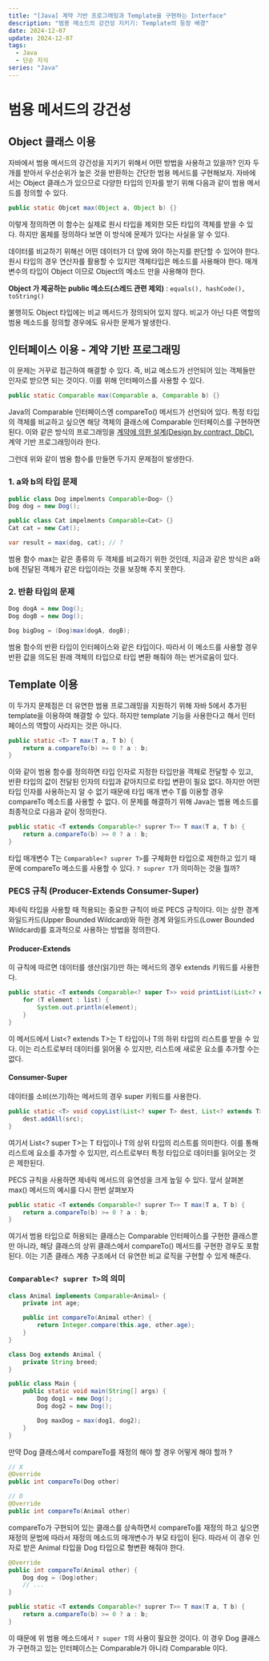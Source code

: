 ```yaml
---
title: "[Java] 계약 기반 프로그래밍과 Template을 구현하는 Interface"
description: "범용 메소드의 강건성 지키기: Template의 등장 배경"
date: 2024-12-07
update: 2024-12-07
tags:
  - Java
  - 단순 지식
series: "Java"
---
```


# 범용 메서드의 강건성
## Object 클래스 이용
자바에서 범용 메서드의 강건성을 지키기 위해서 어떤 방법을 사용하고 있을까? 
인자 두 개를 받아서 우선순위가 높은 것을 반환하는 간단한 범용 메서드를 구현해보자. 
자바에서는 Object 클래스가 있으므로 다양한 타입의 인자를 받기 위해 다음과 같이 범용 메서드를 정의할 수 있다.

```java
public static Objcet max(Object a, Object b) {}
```

이렇게 정의하면 이 함수는 실제로 원시 타입을 제외한 모든 타입의 객체를 받을 수 있다. 하지만 몸체를 정의하다 보면 이 방식에 문제가 있다는 사실을 알 수 있다.

데이터를 비교하기 위해선 어떤 데이터가 더 앞에 와야 하는지를 판단할 수 있어야 한다. 원시 타입의 경우 연산자를 활용할 수 있지만 객체타입은 메소드를 사용해야 한다. 매개 변수의 타입이 Object 이므로 Object의 메소드 만을 사용해야 한다.

**Object 가 제공하는 public 메소드(스레드 관련 제외)** : `equals(), hashCode(), toString()`

불행히도 Object 타입에는 비교 메서드가 정의되어 있지 않다. 비교가 아닌 다른 역할의 범용 메소드를 정의할 경우에도 유사한 문제가 발생한다.

## 인터페이스 이용 - 계약 기반 프로그래밍
이 문제는 거꾸로 접근하여 해결할 수 있다. 즉, 비교 메소드가 선언되어 있는 객체들만 인자로 받으면 되는 것이다. 이를 위해 인터페이스를 사용할 수 있다.

```java
public static Comparable max(Comparable a, Comparable b) {}
```

Java의 Comparable 인터페이스엔 compareTo() 메서드가 선언되어 있다. 특정 타입의 객체를 비교하고 싶으면 해당 객체의 클래스에 Comparable 인터페이스를 구현하면 된다.
이와 같은 방식의 프로그래밍을 [계약에 의한 설계(Design by contract, DbC)](https://ko.wikipedia.org/wiki/%EA%B3%84%EC%95%BD%EC%97%90_%EC%9D%98%ED%95%9C_%EC%84%A4%EA%B3%84), 계약 기반 프로그래밍이라 한다.

그런데 위와 같이 범용 함수를 만들면 두가지 문제점이 발생한다.

### 1. a와 b의 타입 문제
```java
public class Dog impelments Comparable<Dog> {}
Dog dog = new Dog();

public class Cat impelments Comparable<Cat> {}
Cat cat = new Cat();

var result = max(dog, cat); // ?
```

범용 함수 max는 같은 종류의 두 객체를 비교하기 위한 것인데, 지금과 같은 방식은 a와 b에 전달된 객체가 같은 타입이라는 것을 보장해 주지 못한다.

### 2. 반환 타입의 문제
```java
Dog dogA = new Dog();
Dog dogB = new Dog();

Dog bigDog = (Dog)max(dogA, dogB);
```
범용 함수의 반환 타입이 인터페이스와 같은 타입이다. 따라서 이 메소드를 사용할 경우 반환 값을 의도된 원래 객체의 타입으로 타입 변환 해줘야 하는 번거로움이 있다.

## Template 이용
이 두가지 문제점은 더 유연한 범용 프로그래밍을 지원하기 위해 자바 5에서 추가된 template을 이용하여 해결할 수 있다. 하지만 template 기능을 사용한다고 해서 인터페이스의 역할이 사라지는 것은 아니다.

```java
public static <T> T max(T a, T b) {
    return a.compareTo(b) >= 0 ? a : b;
}
```

이와 같이 범용 함수를 정의하면 타입 인자로 지정한 타입만을 객체로 전달할 수 있고, 반환 타입의 값이 전달된 인자의 타입과 같아지므로 타입 변환이 필요 없다.
하지만 어떤 타입 인자를 사용하는지 알 수 없기 때문에 타입 매개 변수 T를 이용할 경우 compareTo 메소드를 사용할 수 없다.
이 문제를 해결하기 위해 Java는 범용 메소드를 최종적으로 다음과 같이 정의한다.

```java
public static <T extends Comparable<? suprer T>> T max(T a, T b) {
    return a.compareTo(b) >= 0 ? a : b;
}
```

타입 매개변수 T는 `Comparable<? suprer T>`를 구체화한 타입으로 제한하고 있기 때문에 compareTo 메소드를 사용할 수 있다.
`? suprer T`가 의미하는 것을 뭘까?

### PECS 규칙 (Producer-Extends Consumer-Super)
제네릭 타입을 사용할 때 적용되는 중요한 규칙이 바로 PECS 규칙이다. 이는 상한 경계 와일드카드(Upper Bounded Wildcard)와 하한 경계 와일드카드(Lower Bounded Wildcard)를 효과적으로 사용하는 방법을 정의한다.

#### Producer-Extends
이 규칙에 따르면 데이터를 생산(읽기)만 하는 메서드의 경우 extends 키워드를 사용한다.
```java
public static <T extends Comparable<? super T>> void printList(List<? extends T> list) {
    for (T element : list) {
        System.out.println(element);
    }
}
```

이 메서드에서 List<? extends T>는 T 타입이나 T의 하위 타입의 리스트를 받을 수 있다. 이는 리스트로부터 데이터를 읽어올 수 있지만, 리스트에 새로운 요소를 추가할 수는 없다.

#### Consumer-Super
데이터를 소비(쓰기)하는 메서드의 경우 super 키워드를 사용한다. 
```java
public static <T> void copyList(List<? super T> dest, List<? extends T> src) {
    dest.addAll(src);
}
```
여기서 List<? super T>는 T 타입이나 T의 상위 타입의 리스트를 의미한다. 이를 통해 리스트에 요소를 추가할 수 있지만, 리스트로부터 특정 타입으로 데이터를 읽어오는 것은 제한된다.

PECS 규칙을 사용하면 제네릭 메서드의 유연성을 크게 높일 수 있다. 앞서 살펴본 max() 메서드의 예시를 다시 한번 살펴보자
```java
public static <T extends Comparable<? suprer T>> T max(T a, T b) {
    return a.compareTo(b) >= 0 ? a : b;
}
```

여기서 범용 타입으로 허용되는 클래스는 Comparable 인터페이스를 구현한 클래스뿐만 아니라, 해당 클래스의 상위 클래스에서 compareTo() 메서드를 구현한 경우도 포함된다. 이는 기존 클래스 계층 구조에서 더 유연한 비교 로직을 구현할 수 있게 해준다.

### `Comparable<? suprer T>`의 의미
```java
class Animal implements Comparable<Animal> {
    private int age;

    public int compareTo(Animal other) {
        return Integer.compare(this.age, other.age);
    }
}

class Dog extends Animal {
    private String breed;
}

public class Main {
    public static void main(String[] args) {
        Dog dog1 = new Dog();
        Dog dog2 = new Dog();

        Dog maxDog = max(dog1, dog2);
    }
}
```

만약 Dog 클래스에서 compareTo를 재정의 해야 할 경우 어떻게 해야 할까 ?

```java
// X
@Override
public int compareTo(Dog other)

// O
@Override
public int compareTo(Animal other)
```
compareTo가 구현되어 있는 클래스를 상속하면서 compareTo를 재정의 하고 싶으면 재정의 문법에 따라서 재정의 메소드의 매개변수가 부모 타입이 된다.
따라서 이 경우 인자로 받은 Animal 타입을 Dog 타입으로 형변환 해줘야 한다.

```java
@Override
public int compareTo(Animal other) {
    Dog dog = (Dog)other;
    // ...
}
```

```java
public static <T extends Comparable<? suprer T>> T max(T a, T b) {
    return a.compareTo(b) >= 0 ? a : b;
}
```

이 때문에 위 범용 메소드에서 `? super T`의 사용이 필요한 것이다. 이 경우 Dog 클래스가 구현하고 있는 인터페이스는 Comparable<Dog>가 아니라 Comparable<Animal> 이다.


